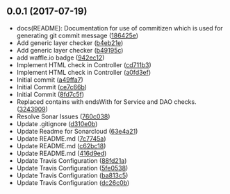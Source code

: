 <a name="0.0.1"></a>
## 0.0.1 (2017-07-19)

* docs(README): Documentation for use of commitizen which is used for generating git commit message ([186425e](https://github.com/divyakumarjain/sonar-hybris-plugin/commit/186425e))
* Add generic layer checker ([b4eb21e](https://github.com/divyakumarjain/sonar-hybris-plugin/commit/b4eb21e))
* Add generic layer checker ([b49195c](https://github.com/divyakumarjain/sonar-hybris-plugin/commit/b49195c))
* add waffle.io badge ([942ec12](https://github.com/divyakumarjain/sonar-hybris-plugin/commit/942ec12))
* Implement HTML check in Controller ([cd711b3](https://github.com/divyakumarjain/sonar-hybris-plugin/commit/cd711b3))
* Implement HTML check in Controller ([a0fd3ef](https://github.com/divyakumarjain/sonar-hybris-plugin/commit/a0fd3ef))
* Initial commit ([a49ffa7](https://github.com/divyakumarjain/sonar-hybris-plugin/commit/a49ffa7))
* Initial Commit ([ce7c66b](https://github.com/divyakumarjain/sonar-hybris-plugin/commit/ce7c66b))
* Initial Commit ([8fd7c5f](https://github.com/divyakumarjain/sonar-hybris-plugin/commit/8fd7c5f))
* Replaced contains with endsWith for Service and DAO checks. ([3243909](https://github.com/divyakumarjain/sonar-hybris-plugin/commit/3243909))
* Resolve Sonar Issues ([760c038](https://github.com/divyakumarjain/sonar-hybris-plugin/commit/760c038))
* Update .gitignore ([d310e0b](https://github.com/divyakumarjain/sonar-hybris-plugin/commit/d310e0b))
* Update Readme for Sonarcloud ([63e4a21](https://github.com/divyakumarjain/sonar-hybris-plugin/commit/63e4a21))
* Update README.md ([7c7745a](https://github.com/divyakumarjain/sonar-hybris-plugin/commit/7c7745a))
* Update README.md ([c62bc18](https://github.com/divyakumarjain/sonar-hybris-plugin/commit/c62bc18))
* Update README.md ([416d9ed](https://github.com/divyakumarjain/sonar-hybris-plugin/commit/416d9ed))
* Update Travis Configuration ([88fd21a](https://github.com/divyakumarjain/sonar-hybris-plugin/commit/88fd21a))
* Update Travis Configuration ([5fe0538](https://github.com/divyakumarjain/sonar-hybris-plugin/commit/5fe0538))
* Update Travis Configuration ([ba813c5](https://github.com/divyakumarjain/sonar-hybris-plugin/commit/ba813c5))
* Update Travis Configuration ([dc26c0b](https://github.com/divyakumarjain/sonar-hybris-plugin/commit/dc26c0b))



